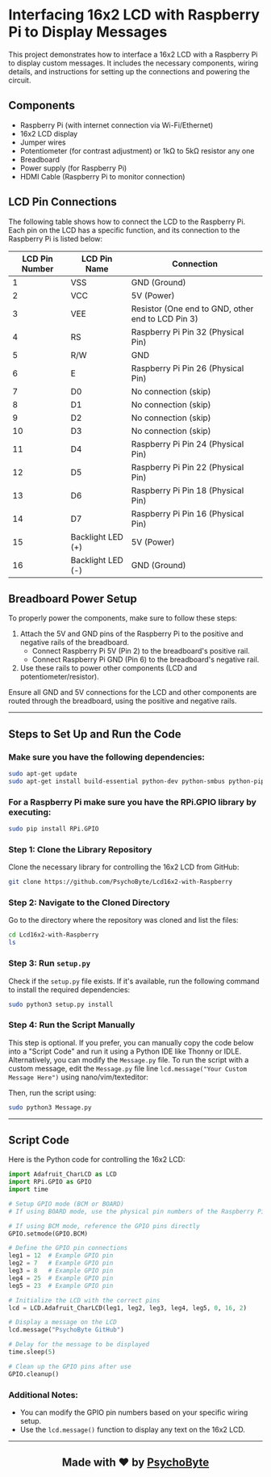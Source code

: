 # Interfacing 16x2 LCD with Raspberry Pi to Display Messages

This project demonstrates how to interface a 16x2 LCD with a Raspberry Pi to display custom messages. It includes the necessary components, wiring details, and instructions for setting up the connections and powering the circuit.

## Components

- Raspberry Pi (with internet connection via Wi-Fi/Ethernet)
- 16x2 LCD display
- Jumper wires 
- Potentiometer (for contrast adjustment) or 1kΩ to 5kΩ resistor any one
- Breadboard
- Power supply (for Raspberry Pi)
- HDMI Cable (Raspberry Pi to monitor connection)

## LCD Pin Connections

The following table shows how to connect the LCD to the Raspberry Pi. Each pin on the LCD has a specific function, and its connection to the Raspberry Pi is listed below:

| LCD Pin Number | LCD Pin Name     | Connection                                                |
| -------------- | ---------------- | --------------------------------------------------------- |
| 1              | VSS              | GND (Ground)                                              |
| 2              | VCC              | 5V (Power)                                                |
| 3              | VEE              | Resistor (One end to GND, other end to LCD Pin 3)          |
| 4              | RS               | Raspberry Pi Pin 32 (Physical Pin)                        |
| 5              | R/W              | GND                                                       |
| 6              | E                | Raspberry Pi Pin 26 (Physical Pin)                        |
| 7              | D0               | No connection (skip)                                      |
| 8              | D1               | No connection (skip)                                      |
| 9              | D2               | No connection (skip)                                      |
| 10             | D3               | No connection (skip)                                      |
| 11             | D4               | Raspberry Pi Pin 24 (Physical Pin)                        |
| 12             | D5               | Raspberry Pi Pin 22 (Physical Pin)                        |
| 13             | D6               | Raspberry Pi Pin 18 (Physical Pin)                        |
| 14             | D7               | Raspberry Pi Pin 16 (Physical Pin)                        |
| 15             | Backlight LED (+) | 5V (Power)                                                |
| 16             | Backlight LED (-) | GND (Ground)                                              |

## Breadboard Power Setup

To properly power the components, make sure to follow these steps:

1. Attach the 5V and GND pins of the Raspberry Pi to the positive and negative rails of the breadboard.  
    - Connect Raspberry Pi 5V (Pin 2) to the breadboard's positive rail.
    - Connect Raspberry Pi GND (Pin 6) to the breadboard's negative rail.
2. Use these rails to power other components (LCD and potentiometer/resistor).

Ensure all GND and 5V connections for the LCD and other components are routed through the breadboard, using the positive and negative rails.

---

## Steps to Set Up and Run the Code

### Make sure you have the following dependencies:
```bash
sudo apt-get update
sudo apt-get install build-essential python-dev python-smbus python-pip
```
### For a Raspberry Pi make sure you have the RPi.GPIO library by executing:
```bash
sudo pip install RPi.GPIO
```
### Step 1: Clone the Library Repository
Clone the necessary library for controlling the 16x2 LCD from GitHub:

```bash
git clone https://github.com/PsychoByte/Lcd16x2-with-Raspberry
```

### Step 2: Navigate to the Cloned Directory
Go to the directory where the repository was cloned and list the files:

```bash
cd Lcd16x2-with-Raspberry
ls
```

### Step 3: Run `setup.py` 
Check if the `setup.py` file exists. If it's available, run the following command to install the required dependencies:

```bash
sudo python3 setup.py install
```

### Step 4: Run the Script Manually
This step is optional. If you prefer, you can manually copy the code below into a "Script Code" and run it using a Python IDE like Thonny or IDLE. 
Alternatively, you can modify the `Message.py` file. To run the script with a custom message, edit the `Message.py` file line `lcd.message("Your Custom Message Here")` using nano/vim/texteditor:

Then, run the script using:

```bash
sudo python3 Message.py
```

---

## Script Code

Here is the Python code for controlling the 16x2 LCD:

```python
import Adafruit_CharLCD as LCD
import RPi.GPIO as GPIO
import time

# Setup GPIO mode (BCM or BOARD)
# If using BOARD mode, use the physical pin numbers of the Raspberry Pi

# If using BCM mode, reference the GPIO pins directly
GPIO.setmode(GPIO.BCM)

# Define the GPIO pin connections
leg1 = 12  # Example GPIO pin
leg2 = 7   # Example GPIO pin
leg3 = 8   # Example GPIO pin
leg4 = 25  # Example GPIO pin
leg5 = 23  # Example GPIO pin

# Initialize the LCD with the correct pins
lcd = LCD.Adafruit_CharLCD(leg1, leg2, leg3, leg4, leg5, 0, 16, 2)

# Display a message on the LCD
lcd.message("PsychoByte GitHub")

# Delay for the message to be displayed
time.sleep(5)

# Clean up the GPIO pins after use
GPIO.cleanup()
```

### Additional Notes:
- You can modify the GPIO pin numbers based on your specific wiring setup. 
- Use the `lcd.message()` function to display any text on the 16x2 LCD.
---

<h2 align="center" >Made with ❤️ by <a href="https://github.com/PsychoByte">PsychoByte</a></h2>
